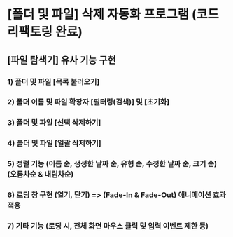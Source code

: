 # [폴더 및 파일] 삭제 자동화 프로그램 (코드 리팩토링 완료)

## [파일 탐색기] 유사 기능 구현

### 1) 폴더 및 파일 [목록 불러오기]
### 2) 폴더 이름 및 파일 확장자 [필터링(검색)] 및 [초기화]
### 3) 폴더 및 파일 [선택 삭제하기]
### 4) 폴더 및 파일 [일괄 삭제하기]
### 5) 정렬 기능 (이름 순, 생성한 날짜 순, 유형 순, 수정한 날짜 순, 크기 순) (오름차순 & 내림차순)
### 6) 로딩 창 구현 (열기, 닫기) => (Fade-In & Fade-Out) 애니메이션 효과 적용
### 7) 기타 기능 (로딩 시, 전체 화면 마우스 클릭 및 입력 이벤트 제한 등)
